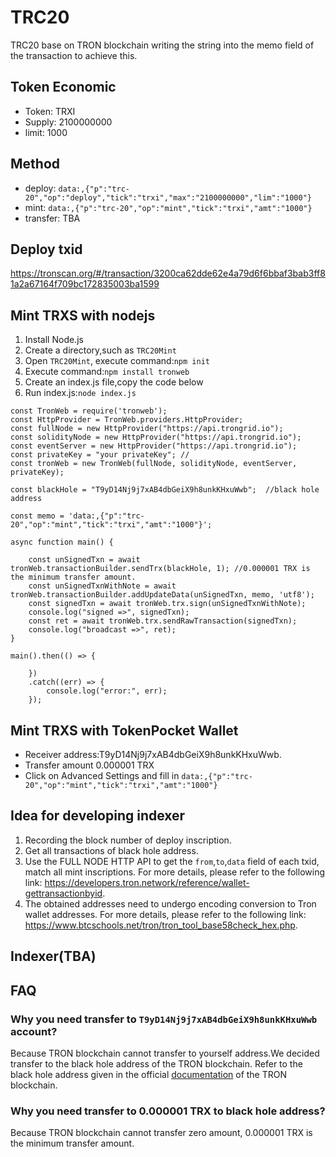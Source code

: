 # TRC20
TRC20 base on TRON blockchain writing the string into the memo field of the transaction to achieve this.

## Token Economic
 - Token: TRXI
 - Supply: 2100000000
 - limit: 1000

## Method
 - deploy: `data:,{"p":"trc-20","op":"deploy","tick":"trxi","max":"2100000000","lim":"1000"}`
 - mint: `data:,{"p":"trc-20","op":"mint","tick":"trxi","amt":"1000"}`
 - transfer: TBA

## Deploy txid
https://tronscan.org/#/transaction/3200ca62dde62e4a79d6f6bbaf3bab3ff81a2a67164f709bc172835003ba1599

## Mint TRXS with nodejs
1. Install Node.js
2. Create a directory,such as `TRC20Mint`
3. Open `TRC20Mint`, execute command:`npm init`
4. Execute command:`npm install tronweb `
5. Create an index.js file,copy the code below
6. Run index.js:`node index.js` 

```
const TronWeb = require('tronweb');
const HttpProvider = TronWeb.providers.HttpProvider;
const fullNode = new HttpProvider("https://api.trongrid.io");
const solidityNode = new HttpProvider("https://api.trongrid.io");
const eventServer = new HttpProvider("https://api.trongrid.io");
const privateKey = "your privateKey"; //
const tronWeb = new TronWeb(fullNode, solidityNode, eventServer, privateKey);

const blackHole = "T9yD14Nj9j7xAB4dbGeiX9h8unkKHxuWwb";  //black hole address

const memo = 'data:,{"p":"trc-20","op":"mint","tick":"trxi","amt":"1000"}';  

async function main() {

    const unSignedTxn = await tronWeb.transactionBuilder.sendTrx(blackHole, 1); //0.000001 TRX is the minimum transfer amount.
    const unSignedTxnWithNote = await tronWeb.transactionBuilder.addUpdateData(unSignedTxn, memo, 'utf8');
    const signedTxn = await tronWeb.trx.sign(unSignedTxnWithNote);
    console.log("signed =>", signedTxn);
    const ret = await tronWeb.trx.sendRawTransaction(signedTxn);
    console.log("broadcast =>", ret);
}

main().then(() => {

    })
    .catch((err) => {
        console.log("error:", err);
    });
```

## Mint TRXS with TokenPocket Wallet
 - Receiver address:T9yD14Nj9j7xAB4dbGeiX9h8unkKHxuWwb.
 - Transfer amount 0.000001 TRX
 - Click on Advanced Settings and fill in `data:,{"p":"trc-20","op":"mint","tick":"trxi","amt":"1000"}`



## Idea for developing indexer
1. Recording the block number of deploy inscription.
2. Get all transactions of black hole address.
3. Use the FULL NODE HTTP API to get the `from`,`to`,`data` field of each txid, match all mint inscriptions. For more details, please refer to the following link: https://developers.tron.network/reference/wallet-gettransactionbyid.
4. The obtained addresses need to undergo encoding conversion to Tron wallet addresses. For more details, please refer to the following link: https://www.btcschools.net/tron/tron_tool_base58check_hex.php.

## Indexer(TBA)


## FAQ
### Why you need transfer to `T9yD14Nj9j7xAB4dbGeiX9h8unkKHxuWwb` account?
Because TRON blockchain cannot transfer to yourself address.We decided transfer to the black hole address of the TRON blockchain. Refer to the black hole address given in the official [documentation](https://developers.tron.network/docs/faq#3-what-is-the-destruction-address-of-tron) of the TRON blockchain. 

### Why you need transfer to 0.000001 TRX to black hole address?
Because TRON blockchain cannot transfer zero amount, 0.000001 TRX is the minimum transfer amount.





